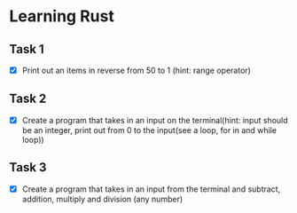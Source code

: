 # Learning Rust

## Task 1
- [x] Print out an items in reverse from 50 to 1 (hint: range operator)

## Task 2
- [x] Create a program that takes in an input on the terminal(hint: input should be an integer, print out from 0 to the input(see a loop, for in and while loop))

## Task 3
- [x] Create a program that takes in an input from the terminal and subtract, addition, multiply and division (any number)
